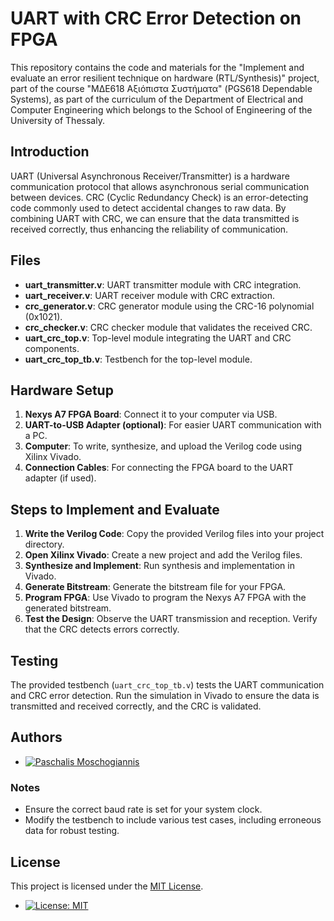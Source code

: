 # UART with CRC Error Detection on FPGA

This repository contains the code and materials for the "Implement and evaluate an error resilient technique on hardware (RTL/Synthesis)" project, part of the course "ΜΔΕ618 Αξιόπιστα Συστήματα" (PGS618 Dependable Systems), as part of the curriculum of the Department of Electrical and Computer Engineering which belongs to the School of Engineering of the University of Thessaly.

## Introduction

UART (Universal Asynchronous Receiver/Transmitter) is a hardware communication protocol that allows asynchronous serial communication between devices. CRC (Cyclic Redundancy Check) is an error-detecting code commonly used to detect accidental changes to raw data. By combining UART with CRC, we can ensure that the data transmitted is received correctly, thus enhancing the reliability of communication.

## Files

- **uart_transmitter.v**: UART transmitter module with CRC integration.
- **uart_receiver.v**: UART receiver module with CRC extraction.
- **crc_generator.v**: CRC generator module using the CRC-16 polynomial (0x1021).
- **crc_checker.v**: CRC checker module that validates the received CRC.
- **uart_crc_top.v**: Top-level module integrating the UART and CRC components.
- **uart_crc_top_tb.v**: Testbench for the top-level module.

## Hardware Setup

1. **Nexys A7 FPGA Board**: Connect it to your computer via USB.
2. **UART-to-USB Adapter (optional)**: For easier UART communication with a PC.
3. **Computer**: To write, synthesize, and upload the Verilog code using Xilinx Vivado.
4. **Connection Cables**: For connecting the FPGA board to the UART adapter (if used).

## Steps to Implement and Evaluate

1. **Write the Verilog Code**: Copy the provided Verilog files into your project directory.
2. **Open Xilinx Vivado**: Create a new project and add the Verilog files.
3. **Synthesize and Implement**: Run synthesis and implementation in Vivado.
4. **Generate Bitstream**: Generate the bitstream file for your FPGA.
5. **Program FPGA**: Use Vivado to program the Nexys A7 FPGA with the generated bitstream.
6. **Test the Design**: Observe the UART transmission and reception. Verify that the CRC detects errors correctly.

## Testing

The provided testbench (`uart_crc_top_tb.v`) tests the UART communication and CRC error detection. Run the simulation in Vivado to ensure the data is transmitted and received correctly, and the CRC is validated.

## Authors

- [![Paschalis Moschogiannis](https://img.shields.io/badge/GitHub-Paschalis_Moschogiannis-00FFFF?style=flat&logo=github)](https://github.com/Paschalis)


### Notes

- Ensure the correct baud rate is set for your system clock.
- Modify the testbench to include various test cases, including erroneous data for robust testing.

## License

This project is licensed under the [MIT License](LICENSE).

- [![License: MIT](https://img.shields.io/badge/License-MIT-yellow.svg)](https://opensource.org/licenses/MIT)
